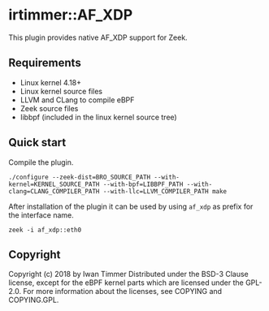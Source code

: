 # irtimmer::AF_XDP

This plugin provides native AF_XDP support for Zeek.

## Requirements

- Linux kernel 4.18+
- Linux kernel source files
- LLVM and CLang to compile eBPF
- Zeek source files
- libbpf (included in the linux kernel source tree)

## Quick start

Compile the plugin.

``
./configure --zeek-dist=BRO_SOURCE_PATH --with-kernel=KERNEL_SOURCE_PATH --with-bpf=LIBBPF_PATH --with-clang=CLANG_COMPILER_PATH --with-llc=LLVM_COMPILER_PATH
make
``

After installation of the plugin it can be used by using `af_xdp` as prefix for the interface name.

```
zeek -i af_xdp::eth0
```

## Copyright

Copyright (c) 2018 by Iwan Timmer
Distributed under the BSD-3 Clause license, except for the eBPF kernel parts which are licensed under the GPL-2.0.
For more information about the licenses, see COPYING and COPYING.GPL.
